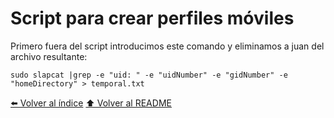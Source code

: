 # Script para crear perfiles móviles

Primero fuera del script introducimos este comando y eliminamos a juan del archivo resultante:

`sudo slapcat |grep -e "uid: " -e "uidNumber" -e "gidNumber" -e "homeDirectory" > temporal.txt`


[⬅️ Volver al índice](./Index.md)
[⬆️ Volver al README](/README.md)

